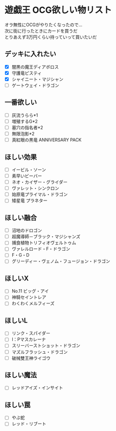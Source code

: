 # 遊戯王 OCG欲しい物リスト
オラ無性にOCGがやりたくなったので…  
次に街に行ったときにカードを買うだ  
とりあえず3万円くらい持っていって買いたいだ

## デッキに入れたい
- [x] 闇黒の魔王ディアボロス
- [x] 守護竜ピスティ
- [x] シャイニート・マジシャン
- [ ] ゲートウェイ・ドラゴン
## 一番欲しい
- [ ] 灰流うらら*1
- [ ] 増殖するG*2
- [ ] 墓穴の指名者*2
- [ ] 無限泡影*2
- [ ] 真紅眼の黒竜 ANNIVERSARY PACK
## ほしい効果
- [ ] イービル・ソーン
- [ ] 素早いビーバー
- [ ] ネオ・カイザー・グライダー
- [ ] ヴァレット・シンクロン
- [ ] 始原竜プライマル・ドラゴン
- [ ] 矮星竜 プラネター
## ほしい融合
- [ ] 沼地のドロゴン
- [ ] 超魔導師－ブラック・マジシャンズ
- [ ] 捕食植物トリフィオヴェルトゥム
- [ ] ヴァレルロード・F・ドラゴン
- [ ] F・G・D
- [ ] グリーディー・ヴェノム・フュージョン・ドラゴン
## ほしいX
- [ ] No.11 ビッグ・アイ
- [ ] 神騎セイントレア
- [ ] わくわくメルフィーズ
## ほしいL
- [ ] リンク・スパイダー
- [ ] I：Pマスカレーナ
- [ ] スリーバーストショット・ドラゴン
- [ ] マズルフラッシュ・ドラゴン
- [ ] 破械雙王神ライゴウ
## ほしい魔法
- [ ] レッドアイズ・インサイト
## ほしい罠
- [ ] やぶ蛇
- [ ] レッド・リブート
